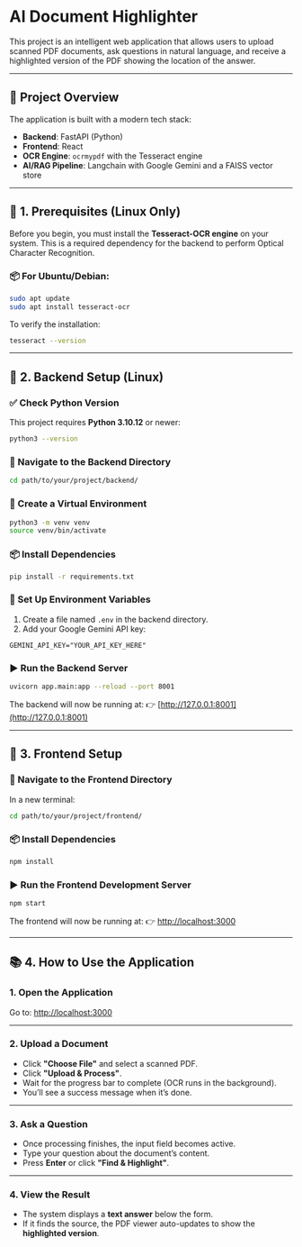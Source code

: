 
# AI Document Highlighter

This project is an intelligent web application that allows users to upload scanned PDF documents, ask questions in natural language, and receive a highlighted version of the PDF showing the location of the answer.

---

## 🧠 Project Overview

The application is built with a modern tech stack:

- **Backend**: FastAPI (Python)  
- **Frontend**: React 
- **OCR Engine**: `ocrmypdf` with the Tesseract engine  
- **AI/RAG Pipeline**: Langchain with Google Gemini and a FAISS vector store  

---

## 🧱 1. Prerequisites (Linux Only)

Before you begin, you must install the **Tesseract-OCR engine** on your system. This is a required dependency for the backend to perform Optical Character Recognition.

### 📦 For Ubuntu/Debian:

```bash
sudo apt update
sudo apt install tesseract-ocr
````

To verify the installation:

```bash
tesseract --version
```

---

## 🚀 2. Backend Setup (Linux)

### ✅ Check Python Version

This project requires **Python 3.10.12** or newer:

```bash
python3 --version
```

### 📁 Navigate to the Backend Directory

```bash
cd path/to/your/project/backend/
```

### 🐍 Create a Virtual Environment

```bash
python3 -m venv venv
source venv/bin/activate
```

### 📦 Install Dependencies

```bash
pip install -r requirements.txt
```

### 🔐 Set Up Environment Variables

1. Create a file named `.env` in the backend directory.
2. Add your Google Gemini API key:

```
GEMINI_API_KEY="YOUR_API_KEY_HERE"
```

### ▶️ Run the Backend Server

```bash
uvicorn app.main:app --reload --port 8001
```

The backend will now be running at:
👉 [http://127.0.0.1:8001](http://127.0.0.1:8001)

---

## 🎨 3. Frontend Setup

### 📁 Navigate to the Frontend Directory

In a new terminal:

```bash
cd path/to/your/project/frontend/
```

### 📦 Install Dependencies

```bash
npm install
```

### ▶️ Run the Frontend Development Server

```bash
npm start
```

The frontend will now be running at:
👉 [http://localhost:3000](http://localhost:3000)

---

## 📚 4. How to Use the Application

### 1. **Open the Application**

Go to: [http://localhost:3000](http://localhost:3000)

---

### 2. **Upload a Document**

* Click **"Choose File"** and select a scanned PDF.
* Click **"Upload & Process"**.
* Wait for the progress bar to complete (OCR runs in the background).
* You’ll see a success message when it’s done.

---

### 3. **Ask a Question**

* Once processing finishes, the input field becomes active.
* Type your question about the document’s content.
* Press **Enter** or click **"Find & Highlight"**.

---

### 4. **View the Result**

* The system displays a **text answer** below the form.
* If it finds the source, the PDF viewer auto-updates to show the **highlighted version**.


